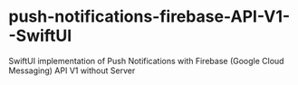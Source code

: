 # push-notifications-firebase-API-V1--SwiftUI
SwiftUI implementation of Push Notifications with Firebase (Google Cloud Messaging) API V1 without Server
